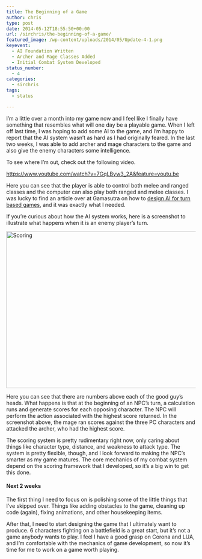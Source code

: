 ```yaml
---
title: The Beginning of a Game
author: chris
type: post
date: 2014-05-12T18:55:50+00:00
url: /sirchris/the-beginning-of-a-game/
featured_image: /wp-content/uploads/2014/05/Update-4-1.png
keyevent:
  - AI Foundation Written
  - Archer and Mage Classes Added
  - Initial Combat System Developed
status_number:
  - 4
categories:
  - sirchris
tags:
  - status

---
```

I&#8217;m a little over a month into my game now and I feel like I finally have something that resembles what will one day be a playable game. When I left off last time, I was hoping to add some AI to the game, and I&#8217;m happy to report that the AI system wasn&#8217;t as hard as I had originally feared. In the last two weeks, I was able to add archer and mage characters to the game and also give the enemy characters some intelligence.

To see where I&#8217;m out, check out the following video.
<!--more-->

https://www.youtube.com/watch?v=7GqLByw3_2A&feature=youtu.be

Here you can see that the player is able to control both melee and ranged classes and the computer can also play both ranged and melee classes. I was lucky to find an article over at Gamasutra on how to [design AI for turn based games][1], and it was exactly what I needed.

If you&#8217;re curious about how the AI system works, here is a screenshot to illustrate what happens when it is an enemy player&#8217;s turn.

<div class="inlineimg">
  <p>
    <img class="alignnone size-full wp-image-489" src="/wp-content/uploads/2014/05/Scoring-e1399920168875.png" alt="Scoring" width="600" height="416"  /></div> 
  
  <p>
    Here you can see that there are numbers above each of the good guy&#8217;s heads. What happens is that at the beginning of an NPC&#8217;s turn, a calculation runs and generate scores for each opposing character. The NPC will perform the action associated with the highest score returned. In the screenshot above, the mage ran scores against the three PC characters and attacked the archer, who had the highest score.
  </p>
  
  <p>
    The scoring system is pretty rudimentary right now, only caring about things like character type, distance, and weakness to attack type. The system is pretty flexible, though, and I look forward to making the NPC&#8217;s smarter as my game matures. The core mechanics of my combat system depend on the scoring framework that I developed, so it&#8217;s a big win to get this done.
  </p>
  
  <h4>
    Next 2 weeks
  </h4>
  
  <p>
    The first thing I need to focus on is polishing some of the little things that I&#8217;ve skipped over. Things like adding obstacles to the game, cleaning up code (again), fixing animations, and other housekeeping items.
  </p>
  
  <p>
    After that, I need to start designing the game that I ultimately want to produce. 6 characters fighting on a battlefield is a great start, but it&#8217;s not a game anybody wants to play. I feel I have a good grasp on Corona and LUA, and I&#8217;m comfortable with the mechanics of game development, so now it&#8217;s time for me to work on a game worth playing.
  </p></div>

 [1]: http://www.gamasutra.com/view/feature/1535/designing_ai_algorithms_for_.php